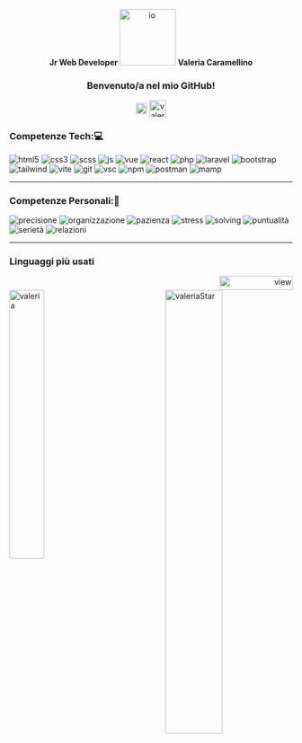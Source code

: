 <section align="center" >
  <span> <strong>Jr Web Developer </strong></span>
  <img alt="io" src="https://github.com/Valeria-Caramellino/Valeria-Caramellino/assets/124247489/f6770f13-4254-44e7-8433-b4ac6260ae2a"  width="100"/>
  <span> <strong>Valeria Caramellino</strong> </span>
  <h3>Benvenuto/a nel mio GitHub!</h2>
  <div align="center">
    <a href="https://www.linkedin.com/in/valeriacaramellino/" target="_blank">
      <img align="center" src="https://raw.githubusercontent.com/rahuldkjain/github-profile-readme-generator/master/src/images/icons/Social/linked-in-alt.svg" alt="valeria_in" height="20" width="20" /></a>
    <a href="https://portfolio-valeria-caramellino.netlify.app/home" target="_blank">
      <img align="center" src="https://github.com/Valeria-Caramellino/Valeria-Caramellino/assets/124247489/9ce408ad-330a-473a-9910-d958e22be588" alt="valeria_in" height="30" width="30" />
    </a>
  </div>
</section> 



<section align="">
    <h3>Competenze Tech:💻</h3>
    <img alt="html5" src="https://img.shields.io/badge/Html5-ffffff?style=plastic&logo=html5&logoColor=%23E34F26&labelColor=%23000000&color=%23E34F26" />
    <img alt="css3" src="https://img.shields.io/badge/Css3-ffffff?style=plastic&logo=css3&logoColor=%231572B6&labelColor=%23000000&color=%231572B6" />
    <img alt="scss" src="https://img.shields.io/badge/Scss-ffffff?style=plastic&logo=sass&logoColor=%23CC6699&labelColor=%23000000&color=%23CC6699" />
    <img alt="js" src="https://img.shields.io/badge/Javascript-ffffff?style=plastic&logo=javascript&logoColor=%23F7DF1E&labelColor=%23000000&color=%23F7DF1E" />
    <img alt="vue" src="https://img.shields.io/badge/Vue.js-ffffff?style=plastic&logo=vuedotjs&logoColor=%234FC08D&labelColor=%23000000&color=%234FC08D" />
    <img alt="react" src="https://img.shields.io/badge/React-ffffff?style=plastic&logo=react&logoColor=%2361DAFB&labelColor=%23000000&color=%2361DAFB" />
    <img alt="php" src="https://img.shields.io/badge/Php-ffffff?style=plastic&logo=php&logoColor=%23777BB4&labelColor=%23000000&color=%23777BB4" />
    <img alt="laravel" src="https://img.shields.io/badge/Laravel-ffffff?style=plastic&logo=laravel&logoColor=%23FF2D20&labelColor=%23000000&color=%23FF2D20" />
    <img alt="bootstrap" src="https://img.shields.io/badge/Bootstrap-ffffff?style=plastic&logo=bootstrap&logoColor=%237952B3&labelColor=%23000000&color=%237952B3" />
    <img alt="tailwind" src="https://img.shields.io/badge/Tailwind-ffffff?style=plastic&logo=tailwindcss&logoColor=%2306B6D4&labelColor=%23000000&color=%2306B6D4" />
    <img alt="vite" src="https://img.shields.io/badge/Vite-ffffff?style=plastic&logo=vite&logoColor=%23646CFF&labelColor=%23000000&color=%23646CFF" />
    <img alt="git" src="https://img.shields.io/badge/Git-ffffff?style=plastic&logo=git&logoColor=%23F05032&labelColor=%23000000&color=%23F05032" />
    <img alt="vsc" src="https://img.shields.io/badge/VisualStudioCode-ffffff?style=plastic&logo=visualstudiocode&logoColor=%23007ACC&labelColor=%23000000&color=%23007ACC" />
    <img alt="npm" src="https://img.shields.io/badge/Npm-ffffff?style=plastic&logo=npm&logoColor=%2302749C&labelColor=%23000000&color=%2302749C" />
    <img alt="postman" src="https://img.shields.io/badge/PostMan-ffffff?style=plastic&logo=postman&logoColor=%23FF6C37&labelColor=%23000000&color=%23FF6C37" />
    <img alt="mamp" src="https://img.shields.io/badge/Mamp-ffffff?style=plastic&logo=mamp&logoColor=%2302749C&labelColor=%23000000&color=%2302749C" />
</section>

<hr/>

<section align="">
  <h3>Competenze Personali:🧐</h3>
  
  <img alt="precisione" src="https://img.shields.io/badge/PRECISIONE-ffffff?style=plastic&color=%23ff70a6" />
  <img alt="organizzazione" src="https://img.shields.io/badge/CAPACITA'%20ORGANIZZATIVE-ffffff?style=plastic&color=%23d90429" />
  <img alt="pazienza" src="https://img.shields.io/badge/PAZIENZA-ffffff?style=plastic&color=%23ff9500" />
  <img alt="stress" src="https://img.shields.io/badge/GESTIONE%20DELLO%20STRESS-ffffff?style=plastic&color=%23ffdd00" />
  <img alt="solving" src="https://img.shields.io/badge/PROBLEM%20SOLVING-ffffff?style=plastic&color=%23226f54" />
  <img alt="puntualità" src="https://img.shields.io/badge/PUNTUALITA'-ffffff?style=plastic&color=%2374c69d" />
  <img alt="serietà" src="https://img.shields.io/badge/SERIETA'-ffffff?style=plastic&color=%23014f86" />
  <img alt="relazioni" src="https://img.shields.io/badge/CAPACITA'%20RELAZIONALI-ffffff?style=plastic&color=%237952B3" />
</section>
<hr/>

<section height="300">
  <h3>Linguaggi più usati</h3>
  <div align="right">
     <img src="https://komarev.com/ghpvc/?username=Valeria-Caramellino&label=Profile%20views&color=2ba84a&style=flat" height="25" width="130" alt="view" />
  </div>

  <img src="https://github-readme-stats.vercel.app/api/top-langs/?username=Valeria-Caramellino&layout=compact&theme=flag-india" alt="valeria" width="35%" align="left"/>
  <img src="https://github-readme-streak-stats.herokuapp.com/?user=Valeria-Caramellino&theme=flag-india" alt="valeriaStar" width="45%" align="right"/>
</section>



<!--
**Valeria-Caramellino/Valeria-Caramellino** is a ✨ _special_ ✨ repository because its `README.md` (this file) appears on your GitHub profile.
 <img src="https://github-readme-stats.vercel.app/api?username=Valeria-Caramellino&show_icons=true&theme=gotham" alt="valeria" width="45%" align="right"/>
catppuccin_latte
-->
